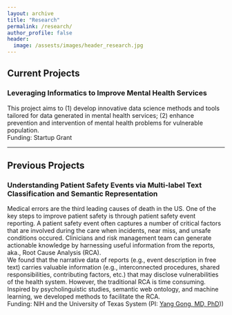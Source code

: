 ```yaml
---
layout: archive
title: "Research"
permalink: /research/
author_profile: false
header:
  image: /assests/images/header_research.jpg
---
```


## Current Projects

### Leveraging Informatics to Improve Mental Health Services
This project aims to (1) develop innovative data science methods and tools tailored for data generated in mental health services; (2) enhance prevention and intervention of mental health problems for vulnerable population.<br/>
Funding: Startup Grant

---

## Previous Projects

### Understanding Patient Safety Events via Multi-label Text Classification and Semantic Representation
Medical errors are the third leading causes of death in the US. One of the key steps to improve patient safety is through patient safety event reporting. A patient safety event often captures a number of critical factors that are involved during the care when incidents, near miss, and unsafe conditions occured. Clinicians and risk management team can generate actionable knowledge by harnessing useful information from the reports, aka., Root Cause Analysis (RCA).  
We found that the narrative data of reports (e.g., event description in free text) carries valuable information (e.g., interconnected procedures, shared responsibilities, contributing factors, etc.) that may disclose vulnerabilities of the health system. However, the traditional RCA is time consuming. Inspired by psycholinguistic studies, semantic web ontology, and machine learning, we developed methods to facilitate the RCA. <br/>
Funding: NIH and the University of Texas System (PI: [Yang Gong, MD, PhD](https://sbmi.uth.edu/faculty-and-staff/yang-gong.htm)))



